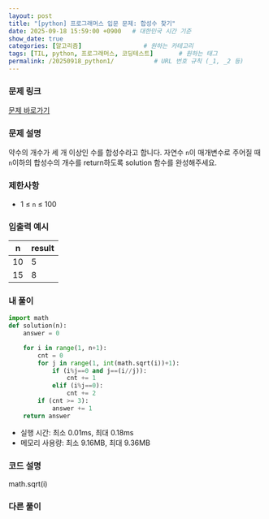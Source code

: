 ```yaml
---
layout: post
title: "[python] 프로그래머스 입문 문제: 합성수 찾기"
date: 2025-09-18 15:59:00 +0900   # 대한민국 시간 기준
show_date: true 
categories: [알고리즘]                 # 원하는 카테고리
tags: [TIL, python, 프로그래머스, 코딩테스트]       # 원하는 태그
permalink: /20250918_python1/           # URL 번호 규칙 (_1, _2 등)
---
```


### 문제 링크

[문제 바로가기](https://school.programmers.co.kr/learn/courses/30/lessons/120846)

### 문제 설명

약수의 개수가 세 개 이상인 수를 합성수라고 합니다. 자연수 `n`이 매개변수로 주어질 때 `n`이하의 합성수의 개수를 return하도록 solution 함수를 완성해주세요.



### 제한사항

- 1 ≤ `n` ≤ 100



### 입출력 예시

| n | result |
| --- | --- | 
| 10 | 5 |
| 15 | 8 |


### 내 풀이

```python
import math
def solution(n):
    answer = 0

    for i in range(1, n+1):
        cnt = 0
        for j in range(1, int(math.sqrt(i))+1):
            if (i%j==0 and j==(i//j)):
                cnt += 1
            elif (i%j==0):
                cnt += 2
        if (cnt >= 3):
            answer += 1
    return answer
```

- 실행 시간: 최소 0.01ms, 최대 0.18ms
- 메모리 사용량: 최소 9.16MB, 최대 9.36MB



### 코드 설명
math.sqrt(i)



### 다른 풀이